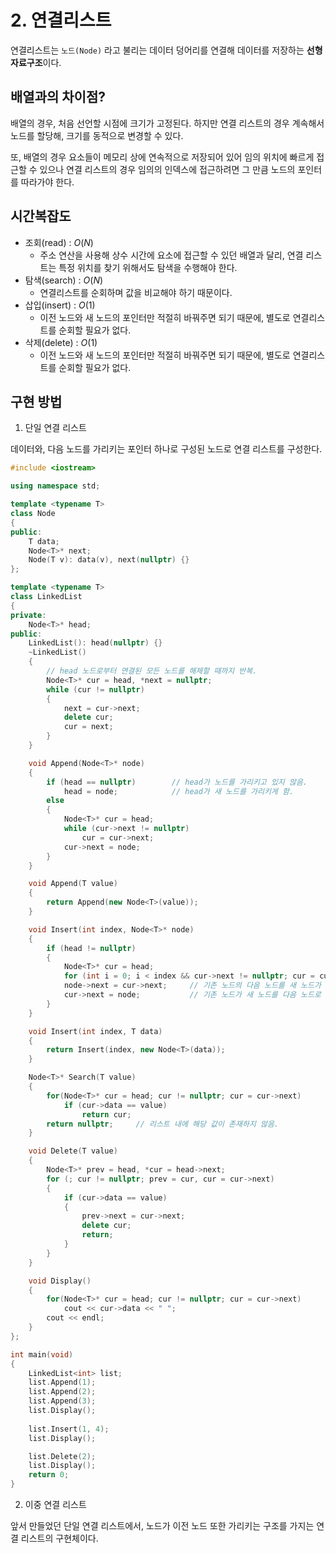 # 2. 연결리스트

연결리스트는 `노드(Node)` 라고 불리는 데이터 덩어리를 연결해 데이터를 저장하는 **선형 자료구조**이다.

## 배열과의 차이점?

배열의 경우, 처음 선언할 시점에 크기가 고정된다. 하지만 연결 리스트의 경우 계속해서 노드를 할당해, 크기를 동적으로 변경할 수 있다.

또, 배열의 경우 요소들이 메모리 상에 연속적으로 저장되어 있어 임의 위치에 빠르게 접근할 수 있으나 연결 리스트의 경우 임의의 인덱스에 접근하려면 그 만큼 노드의 포인터를 따라가야 한다.

## 시간복잡도

- 조회(read) : $O(N)$
  - 주소 연산을 사용해 상수 시간에 요소에 접근할 수 있던 배열과 달리, 연결 리스트는 특정 위치를 찾기 위해서도 탐색을 수행해야 한다.
- 탐색(search) : $O(N)$
  - 연결리스트를 순회하며 값을 비교해야 하기 때문이다.
- 삽입(insert) : $O(1)$
  - 이전 노드와 새 노드의 포인터만 적절히 바꿔주면 되기 때문에, 별도로 연결리스트를 순회할 필요가 없다.
- 삭제(delete) : $O(1)$
  - 이전 노드와 새 노드의 포인터만 적절히 바꿔주면 되기 때문에, 별도로 연결리스트를 순회할 필요가 없다.

## 구현 방법

1. 단일 연결 리스트

데이터와, 다음 노드를 가리키는 포인터 하나로 구성된 노드로 연결 리스트를 구성한다.

```cpp
#include <iostream>

using namespace std;

template <typename T>
class Node
{
public:
    T data;
    Node<T>* next;
    Node(T v): data(v), next(nullptr) {}
};

template <typename T>
class LinkedList
{
private:
    Node<T>* head;
public:
    LinkedList(): head(nullptr) {}
    ~LinkedList()
    {
        // head 노드로부터 연결된 모든 노드를 해제할 때까지 반복.
        Node<T>* cur = head, *next = nullptr;
        while (cur != nullptr)
        {
            next = cur->next;
            delete cur;
            cur = next;
        }
    }

    void Append(Node<T>* node)
    {
        if (head == nullptr)        // head가 노드를 가리키고 있지 않음.
            head = node;            // head가 새 노드를 가리키게 함.
        else
        {
            Node<T>* cur = head;
            while (cur->next != nullptr)
                cur = cur->next;
            cur->next = node;
        }
    }

    void Append(T value)
    {
        return Append(new Node<T>(value));
    }

    void Insert(int index, Node<T>* node)
    {
        if (head != nullptr)
        {
            Node<T>* cur = head;
            for (int i = 0; i < index && cur->next != nullptr; cur = cur->next, i++);
            node->next = cur->next;     // 기존 노드의 다음 노드를 새 노드가 가리키게 한다.
            cur->next = node;           // 기존 노드가 새 노드를 다음 노드로 가리키게 한다.
        }
    }

    void Insert(int index, T data)
    {
        return Insert(index, new Node<T>(data));
    }

    Node<T>* Search(T value)
    {
        for(Node<T>* cur = head; cur != nullptr; cur = cur->next)
            if (cur->data == value)
                return cur;
        return nullptr;     // 리스트 내에 해당 값이 존재하지 않음.
    }

    void Delete(T value)
    {
        Node<T>* prev = head, *cur = head->next;
        for (; cur != nullptr; prev = cur, cur = cur->next)
        {
            if (cur->data == value)
            {
                prev->next = cur->next;
                delete cur;
                return;
            }
        }
    }

    void Display()
    {
        for(Node<T>* cur = head; cur != nullptr; cur = cur->next)
            cout << cur->data << " ";
        cout << endl;
    }
};

int main(void)
{
    LinkedList<int> list;
    list.Append(1);
    list.Append(2);
    list.Append(3);
    list.Display();
    
    list.Insert(1, 4);
    list.Display();

    list.Delete(2);
    list.Display();
    return 0;
}
```

2. 이중 연결 리스트

앞서 만들었던 단일 연결 리스트에서, 노드가 이전 노드 또한 가리키는 구조를 가지는 연결 리스트의 구현체이다.

